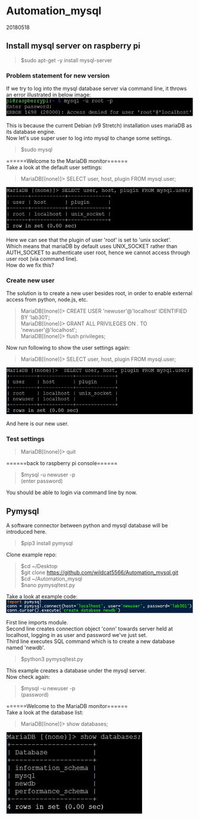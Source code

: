 # Automation_mysql
20180518

## Install mysql server on raspberry pi
> $sudo apt-get -y install mysql-server

### Problem statement for new version
If we try to log into the mysql database server via command line, it throws an error illustrated in below image: \
![alt text](./scrot/error.JPG)

This is because the current Debian (v9 Stretch) installation uses mariaDB as its database engine. \
Now let's use super user to log into mysql to change some settings. 
> $sudo mysql

======Welcome to the MariaDB monitor====== \
Take a look at the default user settings: 
> MariaDB[(none)]> SELECT user, host, plugin FROM mysql.user;

![alt text](./scrot/user.JPG)

Here we can see that the plugin of user 'root' is set to 'unix socket'. \
Which means that mariaDB by default uses UNIX_SOCKET rather than AUTH_SOCKET to authenticate user root, hence we cannot access through user root (via command line). \
How do we fix this? 

### Create new user
The solution is to create a new user besides root, in order to enable external access from python, node.js, etc. 
> MariaDB[(none)]> CREATE USER 'newuser'@'localhost' IDENTIFIED BY 'lab301'; \
> MariaDB[(none)]> GRANT ALL PRIVILEGES ON *.* TO 'newuser'@'localhost'; \
> MariaDB[(none)]> flush privileges;

Now run following to show the user settings again: 
> MariaDB[(none)]> SELECT user, host, plugin FROM mysql.user;

![alt text](./scrot/newuser.JPG)

And here is our new user. 

### Test settings
> MariaDB[(none)]> quit

======back to raspberry pi console====== 
> $mysql -u newuser -p \
> (enter password)

You should be able to login via command line by now. 

## Pymysql
A software connector between python and mysql database will be introduced here. 
> $pip3 install pymysql

Clone example repo: 
> $cd ~/Desktop \
> $git clone https://github.com/wildcat5566/Automation_mysql.git \
> $cd ~/Automation_mysql \
> $nano pymysqltest.py

Take a look at example code: 
![alt text](./scrot/pymysql.JPG)

First line imports module. \
Second line creates connection object 'conn' towards server held at localhost, logging in as user and password we've just set. \
Third line executes SQL command which is to create a new database named 'newdb'.

> $python3 pymysqltest.py

This example creates a database under the mysql server. \
Now check again: 
> $mysql -u newuser -p \
> (password)

======Welcome to the MariaDB monitor====== \
Take a look at the database list: 
> MariaDB[(none)]> show databases;

![alt text](./scrot/newdb.JPG)
